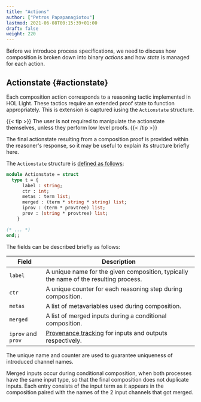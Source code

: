 ```yaml
---
title: "Actions"
author: ["Petros Papapanagiotou"]
lastmod: 2021-06-08T00:15:39+01:00
draft: false
weight: 220
---
```


Before we introduce process specifications, we need to discuss how composition is broken down into binary _actions_ and how _state_ is managed for each action.


## Actionstate {#actionstate}

Each composition action corresponds to a reasoning tactic implemented in HOL Light. These tactics require an extended proof state to function appropriately. This is extension is captured iusing the `Actionstate` structure.

{{< tip >}}
The user is not required to manipulate the actionstate themselves, unless they perform low level proofs.
{{< /tip >}}

The final actionstate resulting from a composition proof is provided within the reasoner's response, so it may be useful to explain its structure briefly here.

The `Actionstate` structure is [defined as follows](https://github.com/workflowfm/workflowfm-reasoner/blob/master/src/processes/actions.ml):

```ocaml
module Actionstate = struct
  type t = {
      label : string;
      ctr : int;
      metas : term list;
      merged : (term * string * string) list;
      iprov : (term * provtree) list;
      prov : (string * provtree) list;
    }

(* ... *)
end;;
```

The fields can be described briefly as follows:

| Field              | Description                                                                           |
|--------------------|---------------------------------------------------------------------------------------|
| `label`            | A unique name for the given composition, typically the name of the resulting process. |
| `ctr`              | A unique counter for each reasoning step during composition.                          |
| `metas`            | A list of metavariables used during composition.                                      |
| `merged`           | A list of merged inputs during a conditional composition.                             |
| `iprov` and `prov` | [Provenance tracking](../provenance) for inputs and outputs respectively.             |

The unique name and counter are used to guarantee uniqueness of introduced channel names.

Merged inputs occur during conditional composition, when both processes have the same input type, so that the final composition does not duplicate inputs. Each entry consists of the input term as it appears in the composition paired with the names of the 2 input channels that got merged.
